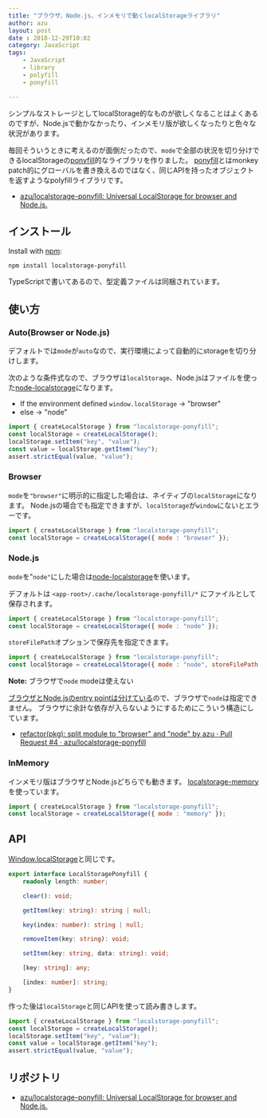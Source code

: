 ```yaml
---
title: "ブラウザ、Node.js、インメモリで動くlocalStorageライブラリ"
author: azu
layout: post
date : 2018-12-29T10:02
category: JavaScript
tags:
    - JavaScript
    - library
    - polyfill
    - ponyfill

---
```


シンプルなストレージとしてlocalStorage的なものが欲しくなることはよくあるのですが、Node.jsで動かなかったり、インメモリ版が欲しくなったりと色々な状況があります。

毎回そういうときに考えるのが面倒だったので、`mode`で全部の状況を切り分けできるlocalStorageの[ponyfill](https://github.com/sindresorhus/ponyfill)的なライブラリを作りました。
[ponyfill](https://github.com/sindresorhus/ponyfill)とはmonkey patch的にグローバルを書き換えるのではなく、同じAPIを持ったオブジェクトを返すようなpolyfillライブラリです。

- [azu/localstorage-ponyfill: Universal LocalStorage for browser and Node.js.](https://github.com/azu/localstorage-ponyfill)

## インストール

Install with [npm](https://www.npmjs.com/):

    npm install localstorage-ponyfill

TypeScriptで書いてあるので、型定義ファイルは同梱されています。

## 使い方

### Auto(Browser or Node.js)

デフォルトでは`mode`が`auto`なので、実行環境によって自動的にstorageを切り分けします。

次のような条件式なので、ブラウザは`localStorage`、Node.jsはファイルを使った[node-localstorage](https://github.com/lmaccherone/node-localstorage "node-localstorage")になります。

- If the environment defined `window.localStorage` -> "browser"
- else -> "node"

```js
import { createLocalStorage } from "localstorage-ponyfill";
const localStorage = createLocalStorage();
localStorage.setItem("key", "value");
const value = localStorage.getItem("key");
assert.strictEqual(value, "value");        
```

### Browser

`mode`を`"browser"`に明示的に指定した場合は、ネイティブの`localStorage`になります。
Node.jsの場合でも指定できますが、`localStorage`が`window`にないとエラーです。

```js
import { createLocalStorage } from "localstorage-ponyfill";
const localStorage = createLocalStorage({ mode : "browser" });
```

### Node.js

`mode`を"`node"`にした場合は[node-localstorage](https://github.com/lmaccherone/node-localstorage "node-localstorage")を使います。

デフォルトは `<app-root>/.cache/localstorage-ponyfill/*` にファイルとして保存されます。
 
```js
import { createLocalStorage } from "localstorage-ponyfill";
const localStorage = createLocalStorage({ mode : "node" });
```

`storeFilePath`オプションで保存先を指定できます。

```js
import { createLocalStorage } from "localstorage-ponyfill";
const localStorage = createLocalStorage({ mode : "node", storeFilePath: "./path/to/dir" });
```

**Note:** ブラウザで`node` modeは使えない

 [ブラウザとNode.jsのentry pointは分けている](https://github.com/azu/localstorage-ponyfill/blob/5251a3a5a2c6d9d6ffb3da76072826e90794fba9/package.json#L23-L25)ので、ブラウザで`node`は指定できません。
ブラウザに余計な依存が入らないようにするためにこういう構造にしています。

- [refactor(pkg): split module to "browser" and "node" by azu · Pull Request #4 · azu/localstorage-ponyfill](https://github.com/azu/localstorage-ponyfill/pull/4)

### InMemory

インメモリ版はブラウザとNode.jsどちらでも動きます。
[localstorage-memory](https://github.com/gr2m/localstorage-memory "localstorage-memory")を使っています。

```js
import { createLocalStorage } from "localstorage-ponyfill";
const localStorage = createLocalStorage({ mode : "memory" });
```

## API

[Window.localStorage](https://developer.mozilla.org/en-US/docs/Web/API/Window/localStorage)と同じです。

```ts
export interface LocalStoragePonyfill {
    readonly length: number;

    clear(): void;

    getItem(key: string): string | null;

    key(index: number): string | null;

    removeItem(key: string): void;

    setItem(key: string, data: string): void;

    [key: string]: any;

    [index: number]: string;
}
```

作った後は`localStorage`と同じAPIを使って読み書きします。

```js
import { createLocalStorage } from "localstorage-ponyfill";
const localStorage = createLocalStorage();
localStorage.setItem("key", "value");
const value = localStorage.getItem("key");
assert.strictEqual(value, "value");        
```

## リポジトリ

- [azu/localstorage-ponyfill: Universal LocalStorage for browser and Node.js.](https://github.com/azu/localstorage-ponyfill)